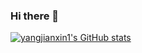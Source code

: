 ### Hi there 👋
[![yangjianxin1's GitHub stats](https://github-readme-stats.vercel.app/api?username=yangjianxin1)](https://github.com/anuraghazra/github-readme-stats)

<!--
**yangjianxin1/yangjianxin1** is a ✨ _special_ ✨ repository because its `README.md` (this file) appears on your GitHub profile.

Here are some ideas to get you started:

- 🔭 I’m currently working on ...
- 🌱 I’m currently learning ...
- 👯 I’m looking to collaborate on ...
- 🤔 I’m looking for help with ...
- 💬 Ask me about ...
- 📫 How to reach me: ...
- 😄 Pronouns: ...
- ⚡ Fun fact: ...
-->
